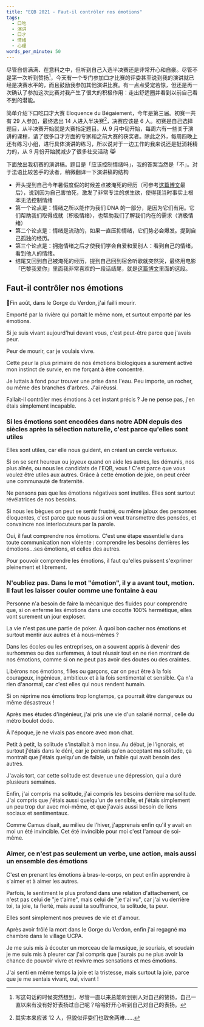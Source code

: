 ```yaml
---
title: "EQB 2021 - Faut-il contrôler nos émotions"
tags:
  - 口吃
  - 演讲
  - 口才
  - 情绪
  - 心理
words_per_minute: 50
---
```


尽管自信满满、在意料之中，但听到自己入选半决赛还是非常开心和自豪。尽管不是第一次听到赞扬[^1]，今天有一个专门参加口才比赛的评委甚至说到我的演讲就已经是决赛水平的，而且鼓励我参加其他演讲比赛。有一点点受宠若惊，但还是再一次确认了参加这次比赛对我产生了很大的积极作用：走出舒适圈并看到以前自己看不到的潜能。

简单介绍下口吃口才大赛 Eloquence du Bégaiement，今年是第三届。初赛一共有 29 人参加，最终选出 14 人进入半决赛[^2]，决赛应该是 6 人。初赛是自己选择题目，从半决赛开始就是大赛指定题目。从 9 月中旬开始，每周六有一些关于演讲的课程，请了很多口才方面的专家和之前大赛的获奖者。除此之外，每周四晚上还有练习小组，进行具体演讲的练习，所以说对于一边工作的我来说还是挺消耗精力的，从 9 月份开始就减少了很多社交活动 😹

下面放出我初赛的演讲稿。题目是「应该控制情绪吗」，我的答案当然是「不」。对于法语比较苦手的读者，稍微翻译一下演讲稿的结构

- 开头提到自己今年暑假度假的时候差点被淹死的经历（可参考[这篇博文](/2021/09/25/sculpture-rouge)最后），说到因为自己害怕死，激发了非常专注的求生欲，使得我当时事实上根本无法控制情绪
- 第一个论点是：情绪之所以能作为我们 DNA 的一部分，是因为它们有用。它们帮助我们取得成就（积极情绪），也帮助我们了解我们内在的需求（消极情绪）
- 第二个论点是：情绪是流动的，如果一直压抑情绪，它们势必会爆发。提到自己孤独的经历。
- 第三个论点是：拥抱情绪之后才使我们学会自爱和爱别人：看到自己的情绪，看到他人的情绪。
- 结尾又回到自己被淹死的经历，提到自己回到宿舍听歌就突然哭，最终用电影「巴黎我爱你」里面我非常喜欢的一段话结尾，就是[这篇博文](/2011/10/02/themechange)里面的这段。

## Faut-il contrôler nos émotions

Fin août, dans le Gorge du Verdon, j'ai failli mourir.

Emporté par la rivière qui portait le même nom, et surtout emporté par les émotions.

Si je suis vivant aujourd'hui devant vous, c'est peut-être parce que j'avais peur.

Peur de mourir, car je voulais vivre.

Cette peur la plus primaire de nos émotions biologiques a surement activé mon instinct de survie, en me forçant à être concentré.

Je luttais à fond pour trouver une prise dans l'eau. Peu importe, un rocher, ou même des branches d'arbres. J'ai réussi.

Fallait-il contrôler mes émotions à cet instant précis ? Je ne pense pas, j'en étais simplement incapable.

### Si les émotions sont encodées dans notre ADN depuis des siècles après la sélection naturelle, c'est parce qu'elles sont utiles

Elles sont utiles, car elle nous guident, en créant un cercle vertueux.

Si on se sent heureux ou joyeux quand on aide les autres, les démunis, nos plus aînés, ou nous les candidats de l'EQB, vous ! C'est parce que vous voulez être utiles aux autres. Grâce à cette émotion de joie, on peut créer une communauté de fraternité.

Ne pensons pas que les émotions négatives sont inutiles. Elles sont surtout révélatrices de nos besoins.

Si nous les bègues on peut se sentir frustré, ou même jaloux des personnes éloquentes, c'est parce que nous aussi on veut transmettre des pensées, et convaincre nos interlocuteurs par la parole.

Oui, il faut comprendre nos émotions. C'est une étape essentielle dans toute communication non violente : comprendre les besoins derrières les émotions...ses émotions, et celles des autres.

Pour pouvoir comprendre les émotions, il faut qu'elles puissent s'exprimer pleinement et librement.

### N'oubliez pas. Dans le mot "émotion", il y a avant tout, motion. Il faut les laisser couler comme une fontaine à eau

Personne n'a besoin de faire la mécanique des fluides pour comprendre que, si on enferme les émotions dans une cocotte 100% hermétique, elles vont surement un jour exploser.

La vie n'est pas une partie de poker. À quoi bon cacher nos émotions et surtout mentir aux autres et à nous-mêmes ?

Dans les écoles ou les entreprises, on a souvent appris à devenir des surhommes ou des surfemmes, à tout réussir tout en ne rien montrant de nos émotions, comme si on ne peut pas avoir des doutes ou des craintes.

Libérons nos émotions, filles ou garçons, car on peut être à la fois courageux, ingénieux, ambitieux et à la fois sentimental et sensible. Ça n'a rien d'anormal, car c'est elles qui nous rendent humain.

Si on réprime nos émotions trop longtemps, ça pourrait être dangereux ou même désastreux !

Après mes études d'ingénieur, j'ai pris une vie d'un salarié normal, celle du métro boulot dodo.

À l'époque, je ne vivais pas encore avec mon chat.

Petit à petit, la solitude s'installait à mon insu. Au début, je l'ignorais, et surtout j'étais dans le déni, car je pensais qu'en acceptant ma solitude, ça montrait que j'étais quelqu'un de faible, un faible qui avait besoin des autres.

J'avais tort, car cette solitude est devenue une dépression, qui a duré plusieurs semaines.

Enfin, j'ai compris ma solitude, j'ai compris les besoins derrière ma solitude. J'ai compris que j'étais aussi quelqu'un de sensible, et j'étais simplement un peu trop dur avec moi-même, et que j'avais aussi besoin de liens sociaux et sentimentaux.

Comme Camus disait, au milieu de l'hiver, j'apprenais enfin qu'il y avait en moi un été invincible. Cet été invincible pour moi c'est l'amour de soi-même.

### Aimer, ce n'est pas seulement un verbe, une action, mais aussi un ensemble des émotions

C'est en prenant les émotions à bras-le-corps, on peut enfin apprendre à s'aimer et à aimer les autres.

Parfois, le sentiment le plus profond dans une relation d'attachement, ce n'est pas celui de "je t'aime", mais celui de "je t'ai vu", car j'ai vu derrière toi, ta joie, ta fierté, mais aussi ta souffrance, ta solitude, ta peur.

Elles sont simplement nos preuves de vie et d'amour.

Après avoir frôlé la mort dans le Gorge du Verdon, enfin j'ai regagné ma chambre dans le village UCPA.

Je me suis mis à écouter un morceau de la musique, je souriais, et soudain je me suis mis à pleurer car j'ai compris que j'aurais pu ne plus avoir la chance de pouvoir vivre et revivre mes sensations et mes émotions.

J'ai senti en même temps la joie et la tristesse, mais surtout la joie, parce que je me sentais vivant, oui, vivant !

[^1]: 写这句话的时候突然想到，尽管一直以来总能听到别人对自己的赞扬，自己一直以来有没有好好表扬过自己呢？哈哈好开心听到自己对自己的表扬。
[^2]: 其实本来应该 12 人，但貌似评委们也取舍两难……
